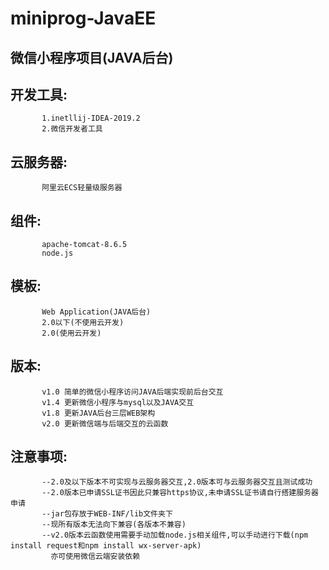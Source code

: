 # miniprog-JavaEE
## 微信小程序项目(JAVA后台)
## 开发工具:
           1.inetllij-IDEA-2019.2
           2.微信开发者工具
## 云服务器:
           阿里云ECS轻量级服务器         
## 组件:
           apache-tomcat-8.6.5
           node.js
## 模板:
           Web Application(JAVA后台)
           2.0以下(不使用云开发)
           2.0(使用云开发)
## 版本:
           v1.0 简单的微信小程序访问JAVA后端实现前后台交互
           v1.4 更新微信小程序与mysql以及JAVA交互
           v1.8 更新JAVA后台三层WEB架构
           v2.0 更新微信端与后端交互的云函数
## 注意事项:
           --2.0及以下版本不可实现与云服务器交互,2.0版本可与云服务器交互且测试成功
           --2.0版本已申请SSL证书因此只兼容https协议,未申请SSL证书请自行搭建服务器申请
           --jar包存放于WEB-INF/lib文件夹下
           --现所有版本无法向下兼容(各版本不兼容)
           --v2.0版本云函数使用需要手动加载node.js相关组件,可以手动进行下载(npm install request和npm install wx-server-apk) 
             亦可使用微信云端安装依赖
                   

